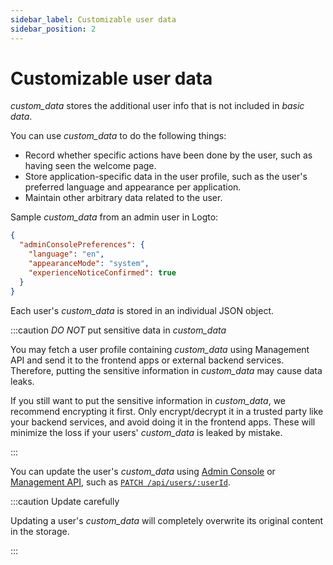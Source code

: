 ```yaml
---
sidebar_label: Customizable user data
sidebar_position: 2
---
```


# Customizable user data

_custom_data_ stores the additional user info that is not included in _basic data_.

You can use _custom_data_ to do the following things:

- Record whether specific actions have been done by the user, such as having seen the welcome page.
- Store application-specific data in the user profile, such as the user's preferred language and appearance per application.
- Maintain other arbitrary data related to the user.

Sample _custom_data_ from an admin user in Logto:

```json
{
  "adminConsolePreferences": {
    "language": "en",
    "appearanceMode": "system",
    "experienceNoticeConfirmed": true
  }
}
```

Each user's _custom_data_ is stored in an individual JSON object.

:::caution _DO NOT_ put sensitive data in _custom_data_

You may fetch a user profile containing _custom_data_ using Management API and send it to the frontend apps or external backend services.
Therefore, putting the sensitive information in _custom_data_ may cause data leaks.

If you still want to put the sensitive information in _custom_data_, we recommend encrypting it first.
Only encrypt/decrypt it in a trusted party like your backend services, and avoid doing it in the frontend apps.
These will minimize the loss if your users' _custom_data_ is leaked by mistake.

:::

You can update the user's _custom_data_ using
[Admin Console](../../../docs/recipes/manage-users/using-admin-console#view-and-update-user-profile) or
[Management API](../../../docs/recipes/manage-users/using-management-api),
such as <a href="/api/#tag/Users/paths/~1api~1users~1:userId/patch" target="_blank">`PATCH /api/users/:userId`</a>.

:::caution Update carefully

Updating a user's _custom_data_ will completely overwrite its original content in the storage.

:::
